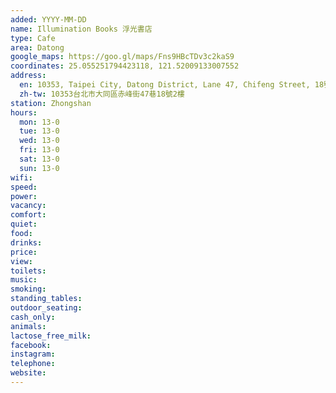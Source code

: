 ```yaml
---
added: YYYY-MM-DD
name: Illumination Books 浮光書店
type: Cafe
area: Datong
google_maps: https://goo.gl/maps/Fns9HBcTDv3c2kaS9
coordinates: 25.055251794423118, 121.52009133007552
address:
  en: 10353, Taipei City, Datong District, Lane 47, Chifeng Street, 18號2樓
  zh-tw: 10353台北市大同區赤峰街47巷18號2樓
station: Zhongshan
hours:
  mon: 13-0
  tue: 13-0
  wed: 13-0
  fri: 13-0
  sat: 13-0
  sun: 13-0
wifi: 
speed: 
power: 
vacancy: 
comfort: 
quiet: 
food: 
drinks: 
price: 
view: 
toilets: 
music: 
smoking: 
standing_tables: 
outdoor_seating: 
cash_only: 
animals: 
lactose_free_milk: 
facebook: 
instagram: 
telephone: 
website: 
---
```

